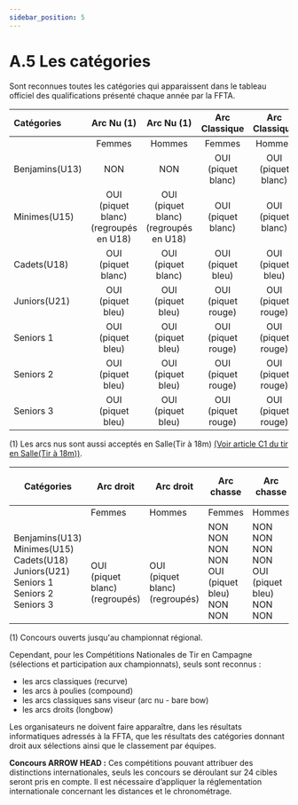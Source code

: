 ```yaml
---
sidebar_position: 5
---
```


# A.5 Les catégories

Sont reconnues toutes les catégories qui apparaissent dans le tableau officiel des qualifications présenté chaque année par la FFTA.

| Catégories     |                 Arc Nu (1)                 |                 Arc Nu (1)                 |      Arc Classique      |      Arc Classique      |      Arc à Poulies      |      Arc à Poulies      |
| :------------- | :----------------------------------------: | :----------------------------------------: | :---------------------: | :---------------------: | :---------------------: | :---------------------: |
|                |                   Femmes                   |                   Hommes                   |         Femmes          |         Hommes          |         Femmes          |         Hommes          |
| Benjamins(U13) |                    NON                     |                    NON                     | OUI<br />(piquet blanc) | OUI<br />(piquet blanc) |           NON           |           NON           |
| Minimes(U15)   | OUI (piquet blanc)<br />(regroupés en U18) | OUI (piquet blanc)<br />(regroupés en U18) | OUI<br />(piquet blanc) | OUI<br />(piquet blanc) |           NON           |           NON           |
| Cadets(U18)    |          OUI<br />(piquet blanc)           |          OUI<br />(piquet blanc)           | OUI<br />(piquet bleu)  | OUI<br />(piquet bleu)  | OUI<br />(piquet bleu)  | OUI<br />(piquet bleu)  |
| Juniors(U21)   |           OUI<br />(piquet bleu)           |           OUI<br />(piquet bleu)           | OUI<br />(piquet rouge) | OUI<br />(piquet rouge) | OUI<br />(piquet rouge) | OUI<br />(piquet rouge) |
| Seniors 1      |           OUI<br />(piquet bleu)           |           OUI<br />(piquet bleu)           | OUI<br />(piquet rouge) | OUI<br />(piquet rouge) | OUI<br />(piquet rouge) | OUI<br />(piquet rouge) |
| Seniors 2      |           OUI<br />(piquet bleu)           |           OUI<br />(piquet bleu)           | OUI<br />(piquet rouge) | OUI<br />(piquet rouge) | OUI<br />(piquet rouge) | OUI<br />(piquet rouge) |
| Seniors 3      |           OUI<br />(piquet bleu)           |           OUI<br />(piquet bleu)           | OUI<br />(piquet rouge) | OUI<br />(piquet rouge) | OUI<br />(piquet rouge) | OUI<br />(piquet rouge) |

(1) Les arcs nus sont aussi acceptés en Salle(Tir à 18m) [(Voir article C1 du tir en Salle(Tir à 18m))](/reglements/II/2/C/1/).



| Catégories                                                   | Arc droit                                            | Arc droit                                            | Arc chasse                                                   | Arc chasse                                                   | Poulies sans viseur                                          | Poulies sans viseur                                          |
| ------------------------------------------------------------ | ---------------------------------------------------- | ---------------------------------------------------- | ------------------------------------------------------------ | ------------------------------------------------------------ | ------------------------------------------------------------ | ------------------------------------------------------------ |
|                                                              | Femmes                                               | Hommes                                               | Femmes                                                       | Hommes                                                       | Femmes                                                       | Hommes                                                       |
| Benjamins(U13)<br />Minimes(U15)<br />Cadets(U18)<br />Juniors(U21)<br />Seniors 1<br />Seniors 2<br />Seniors 3 | <br /><br />OUI<br />(piquet blanc)<br />(regroupés) | <br /><br />OUI<br />(piquet blanc)<br />(regroupés) | NON<br />NON<br />NON<br />NON<br />OUI (piquet bleu)<br />NON<br />NON | NON<br />NON<br />NON<br />NON<br />OUI (piquet bleu)<br />NON<br />NON | NON<br /><br />NON<br />NON<br />OUI (piquet rouge)<br />NON<br />NON | NON<br /><br />NON<br />NON<br />OUI (piquet rouge)<br />NON<br />NON |

(1) Concours ouverts jusqu'au championnat régional.

Cependant, pour les Compétitions Nationales de Tir en Campagne (sélections et participation aux championnats), seuls sont reconnus :

- les arcs classiques (recurve)
- les arcs à poulies (compound)
- les arcs classiques sans viseur (arc nu - bare bow)
- les arcs droits (longbow)

Les organisateurs ne doivent faire apparaître, dans les résultats informatiques adressés à la FFTA, que les résultats des catégories donnant droit aux sélections ainsi que le classement par équipes.

**Concours ARROW HEAD :**
Ces compétitions pouvant attribuer des distinctions internationales, seuls les concours se déroulant sur 24 cibles seront pris en compte. Il est nécessaire d’appliquer la réglementation internationale concernant les distances et le chronométrage.
